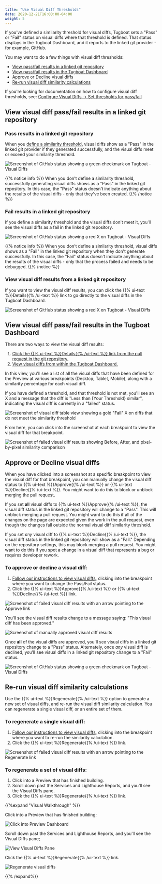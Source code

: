 ```yaml
---
title: "Use Visual Diff Thresholds"
date: 2020-12-21T16:00:00-04:00
weight: 5
---
```


If you've defined a similarity threshold for visual diffs, Tugboat sets a "Pass" or "Fail" status on visual diffs where
that threshold is defined. That status displays in the Tugboat Dashboard, and it reports to the linked git provider -
for example, GitHub.

You may want to do a few things with visual diff thresholds:

- [View pass/fail results in a linked git repository](#view-visual-diff-pass-fail-results-in-a-linked-git-repository)
- [View pass/fail results in the Tugboat Dashboard](#view-visual-diff-pass-fail-results-in-the-tugboat-dashboard)
- [Approve or Decline visual diffs](#approve-or-decline-visual-diffs)
- [Re-run visual diff similarity calculations](#re-run-visual-diff-similarity-calculations)

If you're looking for documentation on how to configure visual diff thresholds, see:
[Configure Visual Diffs -> Set thresholds for pass/fail](../configure-visual-diffs/#set-thresholds-for-pass-fail)

## View visual diff pass/fail results in a linked git repository

### Pass results in a linked git repository

When you [define a similarity threshold](../configure-visual-diffs/#set-thresholds-for-pass-fail), visual diffs show as
a "Pass" in the linked git provider if they generated successfully, and the visual diffs meet or exceed your similarity
threshold.

![Screenshot of GitHub status showing a green checkmark on Tugboat - Visual Diffs](/_images/visual-diffs-pass-status-in-github.png)

{{% notice info %}} When you don't define a similarity threshold, successfully generating visual diffs shows as a "Pass"
in the linked git repository. In this case, the "Pass" status doesn't indicate anything about the results of the visual
diffs - only that they've been created. {{% /notice %}}

### Fail results in a linked git repository

If you define a similarity threshold and the visual diffs don't meet it, you'll see the visual diffs as a fail in the
linked git repository.

![Screenshot of GitHub status showing a red X on Tugboat - Visual Diffs](/_images/visual-diffs-fail-status-in-github.png)

{{% notice info %}} When you don't define a similarity threshold, visual diffs shows as a "Fail" in the linked git
repository when they don't generate successfully. In this case, the "Fail" status doesn't indicate anything about the
results of the visual diffs - only that the process failed and needs to be debugged. {{% /notice %}}

### View visual diff results from a linked git repository

If you want to view the visual diff results, you can click the {{% ui-text %}}Details{{% /ui-text %}} link to go
directly to the visual diffs in the Tugboat Dashboard.

![Screenshot of GitHub status showing a red X on Tugboat - Visual Diffs](/_images/visual-diffs-view-details-from-github.png)

## View visual diff pass/fail results in the Tugboat Dashboard

There are two ways to view the visual diff results:

1. [Click the {{% ui-text %}}Details{{% /ui-text %}} link from the pull request in the git repository.](#view-visual-diff-results-from-a-linked-git-repository)
2. [View visual diffs from within the Tugboat Dashboard.](../view-visual-diffs/)

In this view, you'll see a list of all the visual diffs that have been defined for the Preview at various breakpoints
(Desktop, Tablet, Mobile), along with a similarity percentage for each visual diff.

If you have defined a threshold, and that threshold is not met, you'll see an X and a message that the diff is "Less
than {Your Threshold} similar", indicating the visual diff is currently in a "failed" status.

![Screenshot of visual diff table view showing a gold "Fail" X on diffs that do not meet the similarity threshold](/_images/visual-diffs-do-not-meet-similarity-threshold.png)

From here, you can click into the screenshot at each breakpoint to view the visual diff for that breakpoint.

![Screenshot of failed visual diff results showing Before, After, and pixel-by-pixel similarity comparison](/_images/view-failed-visual-diff.png)

## Approve or Decline visual diffs

When you have clicked into a screenshot at a specific breakpoint to view the visual diff for that breakpoint, you can
manually change the visual diff status to {{% ui-text %}}Approve{{% /ui-text %}} or
{{% ui-text %}}Decline{{% /ui-text %}}. You might want to do this to block or unblock merging the pull request.

If you set **all** visual diffs to {{% ui-text %}}Approve{{% /ui-text %}}, the visual diff status in the linked git
repository will change to a "Pass". This will unblock merging a pull request. You might want to do this if all of the
changes on the page are expected given the work in the pull request, even though the changes fall outside the normal
visual diff similarity threshold.

If you set _any_ visual diff to {{% ui-text %}}Decline{{% /ui-text %}}, the visual diff status in the linked git
repository will show as a "Fail." Depending on the repository settings, this may block merging a pull request. You might
want to do this if you spot a change in a visual diff that represents a bug or requires developer rework.

### To approve or decline a visual diff:

1. [Follow our instructions to view visual diffs](../view-visual-diffs/), clicking into the breakpoint where you want to
   change the Pass/Fail status.
2. Click the {{% ui-text %}}Approve{{% /ui-text %}} or {{% ui-text %}}Decline{{% /ui-text %}} link.

![Screenshot of failed visual diff results with an arrow pointing to the Approve link](/_images/manually-approve-a-visual-diff.png)

You'll see the visual diff results change to a message saying: "This visual diff has been approved."

![Screenshot of manually approved visual diff results](/_images/visual-diff-has-been-approved.png)

Once **all** of the visual diffs are approved, you'll see visual diffs in a linked git repository change to a "Pass"
status. Alternately, once _any_ visual diff is declined, you'll see visual diffs in a linked git repository change to a
"Fail" status.

![Screenshot of GitHub status showing a green checkmark on Tugboat - Visual Diffs](/_images/visual-diffs-pass-status-in-github.png)

## Re-run visual diff similarity calculations

Use the {{% ui-text %}}Regenerate{{% /ui-text %}} option to generate a new set of visual diffs, and re-run the visual
diff similarity calculation. You can regenerate a single visual diff, or an entire set of them.

### To regenerate a single visual diff:

1. [Follow our instructions to view visual diffs](../view-visual-diffs/), clicking into the breakpoint where you want to
   re-run the similarity calculation.
2. Click the {{% ui-text %}}Regenerate{{% /ui-text %}} link.

![Screenshot of failed visual diff results with an arrow pointing to the Regenerate link](/_images/visual-diffs-regenerate-single.png)

### To regenerate a set of visual diffs:

1. Click into a Preview that has finished building.
2. Scroll down past the Services and Lighthouse Reports, and you’ll see the Visual Diffs pane.
3. Click the {{% ui-text %}}Regenerate{{% /ui-text %}} link.

{{%expand "Visual Walkthrough" %}}

Click into a Preview that has finished building;

![Click into Preview Dashboard](/_images/visual-diffs-click-into-preview.png)

Scroll down past the Services and Lighthouse Reports, and you'll see the Visual Diffs pane;

![View Visual Diffs Pane](/_images/visual-diffs-scroll-to-view-visual-diffs.png)

Click the {{% ui-text %}}Regenerate{{% /ui-text %}} link.

![Regenerate visual diffs](/_images/visual-diffs-regenerate.png)

{{% /expand%}}
